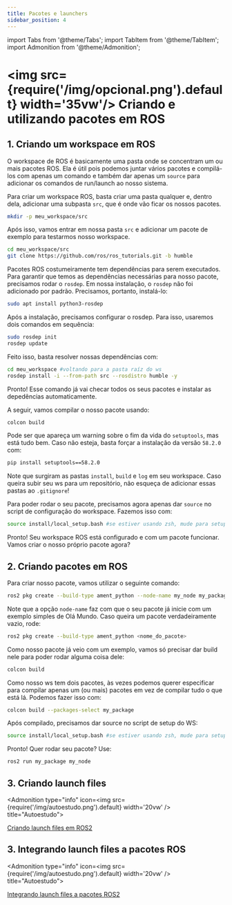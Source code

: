 ```yaml
---
title: Pacotes e launchers
sidebar_position: 4
---
```


import Tabs from '@theme/Tabs';
import TabItem from '@theme/TabItem';
import Admonition from '@theme/Admonition';

# <img src={require('/img/opcional.png').default} width='35vw'/> Criando e utilizando pacotes em ROS

## 1. Criando um workspace em ROS 

O workspace de ROS é basicamente uma pasta onde se concentram um ou mais pacotes 
ROS. Ela é útil pois podemos juntar vários pacotes e compilá-los com apenas um
comando e também dar apenas um `source` para adicionar os comandos de
run/launch ao nosso sistema. 

Para criar um workspace ROS, basta criar uma pasta qualquer e, dentro dela,
adicionar uma subpasta `src`, que é onde vão ficar os nossos pacotes.

```bash
mkdir -p meu_workspace/src
```

Após isso, vamos entrar em nossa pasta `src` e adicionar um pacote de exemplo
para testarmos nosso workspace.

```bash 
cd meu_workspace/src
git clone https://github.com/ros/ros_tutorials.git -b humble 
```

Pacotes ROS costumeiramente tem dependências para serem executados. Para
garantir que temos as dependências necessárias para nosso pacote, precisamos
rodar o `rosdep`. Em nossa instalação, o `rosdep` não foi adicionado por
padrão. Precisamos, portanto, instalá-lo:

```bash 
sudo apt install python3-rosdep
```

Após a instalação, precisamos configurar o rosdep. Para isso, usaremos dois
comandos em sequência: 

```bash 
sudo rosdep init
rosdep update
```

Feito isso, basta resolver nossas dependências com: 

```bash 
cd meu_workspace #voltando para a pasta raíz do ws
rosdep install -i --from-path src --rosdistro humble -y
```

Pronto! Esse comando já vai checar todos os seus pacotes e instalar as
depedências automaticamente.

A seguir, vamos compilar o nosso pacote usando:

```bash 
colcon build
```

Pode ser que apareça um warning sobre o fim da vida do `setuptools`, mas está
tudo bem. Caso não esteja, basta forçar a instalação da versão `58.2.0` com:

```bash 
pip install setuptools==58.2.0
```

Note que surgiram as pastas `install`, `build` e `log` em seu workspace. Caso
queira subir seu ws para um repositório, não esqueça de adicionar essas pastas
ao `.gitignore`!

Para poder rodar o seu pacote, precisamos agora apenas dar `source` no script
de configuração do workspace. Fazemos isso com: 

```bash
source install/local_setup.bash #se estiver usando zsh, mude para setup.zsh
```

Pronto! Seu workspace ROS está configurado e com um pacote funcionar. Vamos
criar o nosso próprio pacote agora?

## 2. Criando pacotes em ROS

Para criar nosso pacote, vamos utilizar o seguinte comando:

```bash 
ros2 pkg create --build-type ament_python --node-name my_node my_package
```

Note que a opção `node-name` faz com que o seu pacote já inicie com um exemplo
simples de Olá Mundo. Caso queira um pacote verdadeiramente vazio, rode: 

```bash 
ros2 pkg create --build-type ament_python <nome_do_pacote>
```

Como nosso pacote já veio com um exemplo, vamos só precisar dar build nele para
poder rodar alguma coisa dele:

```bash
colcon build
```

Como nosso ws tem dois pacotes, às vezes podemos querer especificar para
compilar apenas um (ou mais) pacotes em vez de compilar tudo o que está lá.
Podemos fazer isso com: 

```bash
colcon build --packages-select my_package
```

Após compilado, precisamos dar source no script de setup do WS:

```bash
source install/local_setup.bash #se estiver usando zsh, mude para setup.zsh
```

Pronto! Quer rodar seu pacote? Use:

```bash
ros2 run my_package my_node
```

## 3. Criando launch files 

<Admonition 
    type="info" 
    icon=<img src={require('/img/autoestudo.png').default} width='20vw' />
    title="Autoestudo">

[Criando launch files em
ROS2](https://docs.ros.org/en/humble/Tutorials/Intermediate/Launch/Creating-Launch-Files.html)
</Admonition>

## 3. Integrando launch files a pacotes ROS

<Admonition 
    type="info" 
    icon=<img src={require('/img/autoestudo.png').default} width='20vw' />
    title="Autoestudo">

[Integrando launch files a pacotes
ROS2](https://docs.ros.org/en/humble/Tutorials/Intermediate/Launch/Launch-system.html)
</Admonition>
